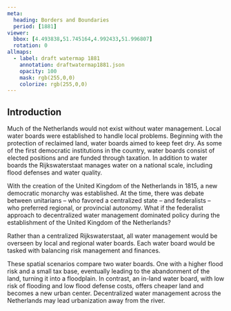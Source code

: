 ```yaml
---
meta:
  heading: Borders and Boundaries
  period: [1881]
viewer:
  bbox: [4.493838,51.745164,4.992433,51.996807]
  rotation: 0
allmaps:
  - label: draft watermap 1881
    annotation: draftwatermap1881.json
    opacity: 100
    mask: rgb(255,0,0)
    colorize: rgb(255,0,0)
---
```


## Introduction

Much of the Netherlands would not exist without water management. Local water boards were established to handle local problems. Beginning with the protection of reclaimed land, water boards aimed to keep feet dry. As some of the first democratic institutions in the country, water boards consist of elected positions and are funded through taxation. In addition to water boards the Rijkswaterstaat manages water on a national scale, including flood defenses and water quality.

With the creation of the United Kingdom of the Netherlands in 1815, a new democratic monarchy was established. At the time, there was debate between unitarians – who favored a centralized state – and federalists – who preferred regional, or provincial autonomy.
What if the federalist approach to decentralized water management dominated policy during the establishment of the United Kingdom of the Netherlands?

Rather than a centralized Rijkswaterstaat, all water management would be overseen by local and regional water boards. Each water board would be tasked with balancing risk management and finances.

These spatial scenarios compare two water boards. One with a higher flood risk and a small tax base, eventually leading to the abandonment of the land, turning it into a floodplain. In contrast, an in-land water board, with low risk of flooding and low flood defense costs, offers cheaper land and becomes a new urban center. Decentralized water management across the Netherlands may lead urbanization away from the river.
